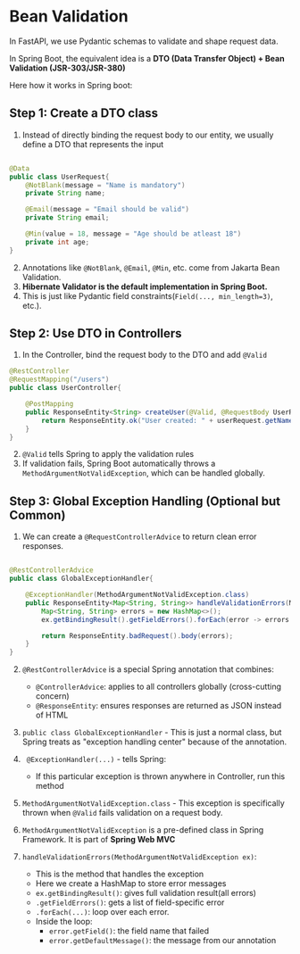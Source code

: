 # Bean Validation 

In FastAPI, we use Pydantic schemas to validate and shape request data.

In Spring Boot, the equivalent idea is a **DTO (Data Transfer Object) + Bean Validation (JSR-303/JSR-380)**

Here how it works in Spring boot:

## Step 1: Create a DTO class

1. Instead of directly binding the request body to our entity, we usually define a DTO that represents the input

```java

@Data
public class UserRequest{
    @NotBlank(message = "Name is mandatory")
    private String name;

    @Email(message = "Email should be valid")
    private String email;

    @Min(value = 18, message = "Age should be atleast 18")
    private int age;
}
```

2. Annotations like ```@NotBlank```, ```@Email```, ```@Min```, etc. come from Jakarta Bean Validation.
3. **Hibernate Validator is the default implementation in Spring Boot.**
4. This is just like Pydantic field constraints(```Field(..., min_length=3)```, etc.).

## Step 2: Use DTO in Controllers

1. In the Controller, bind the request body to the DTO and add ```@Valid```


```java
@RestController
@RequestMapping("/users")
public class UserController{

    @PostMapping
    public ResponseEntity<String> createUser(@Valid, @RequestBody UserRequest userRequest){
        return ResponseEntity.ok("User created: " + userRequest.getName());
    }
}
```

2. ```@Valid``` tells Spring to apply the validation rules
3. If validation fails, Spring Boot automatically throws a ```MethodArgumentNotValidException```, which can be handled globally.


## Step 3: Global Exception Handling (Optional but Common)

1. We can create a ```@RequestControllerAdvice``` to return clean error responses.

```java

@RestControllerAdvice
public class GlobalExceptionHandler{

    @ExceptionHandler(MethodArgumentNotValidException.class)
    public ResponseEntity<Map<String, String>> handleValidationErrors(MethodArgumentNotValidException ex){
        Map<String, String> errors = new HashMap<>();
        ex.getBindingResult().getFieldErrors().forEach(error -> errors.put(error.getField(), error.getDefaultMessage()));

        return ResponseEntity.badRequest().body(errors);
    }
}
```

2. ```@RestControllerAdvice``` is a special Spring annotation that combines:
    - ```@ControllerAdvice```: applies to all controllers globally (cross-cutting concern)
    - ```@ResponseEntity```: ensures responses are returned as JSON instead of HTML

3. ```public class GlobalExceptionHandler``` - This is just a normal class, but Spring treats as "exception handling center" because of the annotation.
4. ``` @ExceptionHandler(...)``` - tells Spring:
   - If this particular exception is thrown anywhere in Controller, run this method

5. ```MethodArgumentNotValidException.class``` - This exception is specifically thrown when ```@Valid``` fails validation on a request body.
6. ```MethodArgumentNotValidException``` is a pre-defined class in Spring Framework. It is part of **Spring Web MVC**

7. ```handleValidationErrors(MethodArgumentNotValidException ex)```:
   - This is the method that handles the exception
   - Here we create a HashMap to store error messages
   - ```ex.getBindingResult()```: gives full validation result(all errors)
   - ```.getFieldErrors()```: gets a list of field-specific error
   - ```.forEach(...)```: loop over each error.
   - Inside the loop:
     - ```error.getField()```: the field name that failed
     - ```error.getDefaultMessage()```: the message from our annotation



